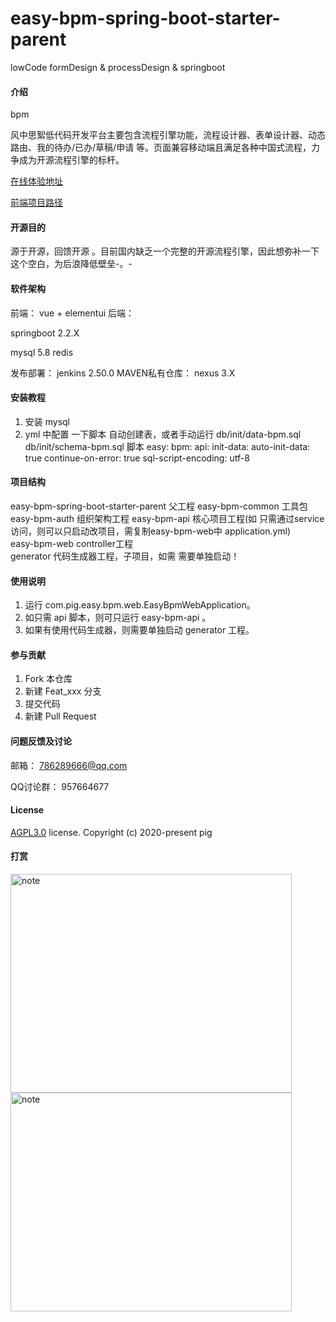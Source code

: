 
# easy-bpm-spring-boot-starter-parent
lowCode formDesign &amp; processDesign &amp; springboot

#### 介绍
bpm 

风中思絮低代码开发平台主要包含流程引擎功能，流程设计器、表单设计器、动态路由、我的待办/已办/草稿/申请 等。页面兼容移动端且满足各种中国式流程，力争成为开源流程引擎的标杆。

[在线体验地址](http://120.77.218.141:9992/bpm-web/index.html)

[前端项目路径](https://gitee.com/zhuzl002/bpm-web)
#### 开源目的

源于开源，回馈开源 。目前国内缺乏一个完整的开源流程引擎，因此想弥补一下这个空白，为后浪降低壁垒-。-
#### 软件架构

前端： vue + elementui
后端：

springboot 2.2.X

mysql 5.8
redis

发布部署： jenkins 2.50.0
MAVEN私有仓库： nexus 3.X

#### 安装教程

1.  安装 mysql
2.  yml 中配置 一下脚本 自动创建表，或者手动运行 db/init/data-bpm.sql  db/init/schema-bpm.sql 脚本
	easy:
	 bpm:
      api:
       init-data:
        auto-init-data: true
        continue-on-error: true
        sql-script-encoding: utf-8


#### 项目结构
	
 easy-bpm-spring-boot-starter-parent 父工程
  easy-bpm-common                    工具包
  easy-bpm-auth                      组织架构工程
  easy-bpm-api                       核心项目工程(如 只需通过service访问，则可以只启动改项目，需复制easy-bpm-web中 application.yml)  
  easy-bpm-web                       controller工程  
  generator                          代码生成器工程，子项目，如需 需要单独启动！
#### 使用说明

1. 运行 com.pig.easy.bpm.web.EasyBpmWebApplication。
2. 如只需 api 脚本，则可只运行 easy-bpm-api 。	
3. 如果有使用代码生成器，则需要单独启动	generator 工程。

#### 参与贡献

1.  Fork 本仓库
2.  新建 Feat_xxx 分支
3.  提交代码
4.  新建 Pull Request

#### 问题反馈及讨论
邮箱： 786289666@qq.com

QQ讨论群： 957664677

#### License
[AGPL3.0](https://www.gnu.org/licenses/agpl-3.0.txt) license.
Copyright (c) 2020-present pig

#### 打赏
<img src="https://gitee.com/zhuzl002/bpm-web/raw/master/src/assets/images/20200820181716.jpg" width="450" height="350" alt="note"/>
<img src="https://gitee.com/zhuzl002/bpm-web/raw/master/src/assets/images/20200820181724.jpg" width="450" height="350" alt="note"/>
